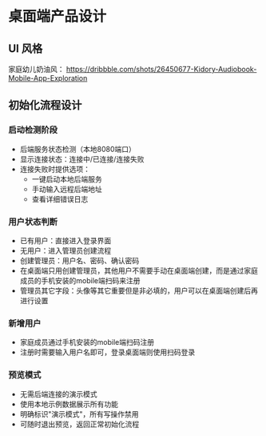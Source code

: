 # 桌面端产品设计

## UI 风格

家庭幼儿奶油风： https://dribbble.com/shots/26450677-Kidory-Audiobook-Mobile-App-Exploration

## 初始化流程设计

### 启动检测阶段
- 后端服务状态检测（本地8080端口）
- 显示连接状态：连接中/已连接/连接失败
- 连接失败时提供选项：
  - 一键启动本地后端服务
  - 手动输入远程后端地址
  - 查看详细错误日志

### 用户状态判断
- 已有用户：直接进入登录界面
- 无用户：进入管理员创建流程
- 创建管理员：用户名、密码、确认密码
- 在桌面端只用创建管理员，其他用户不需要手动在桌面端创建，而是通过家庭成员的手机安装的mobile端扫码来注册
- 管理员其它字段：头像等其它重要但是非必填的，用户可以在桌面端创建后再进行设置

### 新增用户
- 家庭成员通过手机安装的mobile端扫码注册
- 注册时需要输入用户名即可，登录桌面端则使用扫码登录

### 预览模式
- 无需后端连接的演示模式
- 使用本地示例数据展示所有功能
- 明确标识"演示模式"，所有写操作禁用
- 可随时退出预览，返回正常初始化流程
